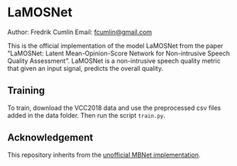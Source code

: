 # LaMOSNet

Author: Fredrik Cumlin
Email: fcumlin@gmail.com

This is the official implementation of the model LaMOSNet from the paper "LaMOSNet: Latent Mean-Opinion-Score Network for Non-intrusive Speech Quality Assessment". LaMOSNet is a non-intrusive speech quality metric that given an input signal, predicts the overall quality.

## Training

To train, download the VCC2018 data and use the preprocessed csv files added in the data folder. Then run the script ```train.py```.

## Acknowledgement

This repository inherits from the [unofficial MBNet implementation](https://github.com/sky1456723/Pytorch-MBNet).

